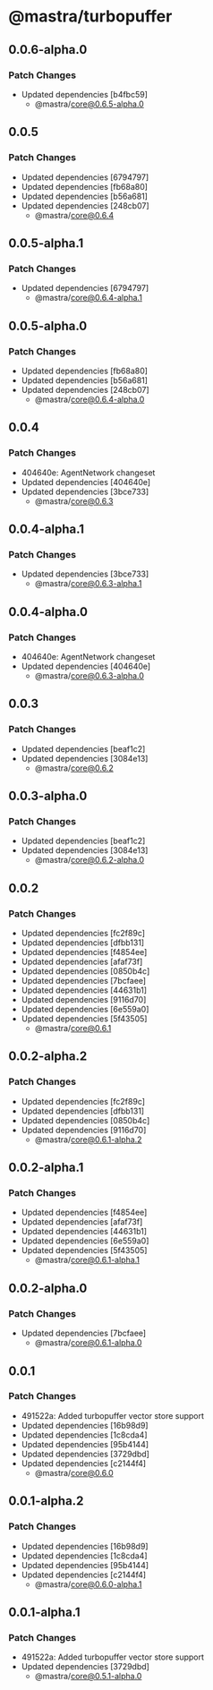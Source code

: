 # @mastra/turbopuffer

## 0.0.6-alpha.0

### Patch Changes

- Updated dependencies [b4fbc59]
  - @mastra/core@0.6.5-alpha.0

## 0.0.5

### Patch Changes

- Updated dependencies [6794797]
- Updated dependencies [fb68a80]
- Updated dependencies [b56a681]
- Updated dependencies [248cb07]
  - @mastra/core@0.6.4

## 0.0.5-alpha.1

### Patch Changes

- Updated dependencies [6794797]
  - @mastra/core@0.6.4-alpha.1

## 0.0.5-alpha.0

### Patch Changes

- Updated dependencies [fb68a80]
- Updated dependencies [b56a681]
- Updated dependencies [248cb07]
  - @mastra/core@0.6.4-alpha.0

## 0.0.4

### Patch Changes

- 404640e: AgentNetwork changeset
- Updated dependencies [404640e]
- Updated dependencies [3bce733]
  - @mastra/core@0.6.3

## 0.0.4-alpha.1

### Patch Changes

- Updated dependencies [3bce733]
  - @mastra/core@0.6.3-alpha.1

## 0.0.4-alpha.0

### Patch Changes

- 404640e: AgentNetwork changeset
- Updated dependencies [404640e]
  - @mastra/core@0.6.3-alpha.0

## 0.0.3

### Patch Changes

- Updated dependencies [beaf1c2]
- Updated dependencies [3084e13]
  - @mastra/core@0.6.2

## 0.0.3-alpha.0

### Patch Changes

- Updated dependencies [beaf1c2]
- Updated dependencies [3084e13]
  - @mastra/core@0.6.2-alpha.0

## 0.0.2

### Patch Changes

- Updated dependencies [fc2f89c]
- Updated dependencies [dfbb131]
- Updated dependencies [f4854ee]
- Updated dependencies [afaf73f]
- Updated dependencies [0850b4c]
- Updated dependencies [7bcfaee]
- Updated dependencies [44631b1]
- Updated dependencies [9116d70]
- Updated dependencies [6e559a0]
- Updated dependencies [5f43505]
  - @mastra/core@0.6.1

## 0.0.2-alpha.2

### Patch Changes

- Updated dependencies [fc2f89c]
- Updated dependencies [dfbb131]
- Updated dependencies [0850b4c]
- Updated dependencies [9116d70]
  - @mastra/core@0.6.1-alpha.2

## 0.0.2-alpha.1

### Patch Changes

- Updated dependencies [f4854ee]
- Updated dependencies [afaf73f]
- Updated dependencies [44631b1]
- Updated dependencies [6e559a0]
- Updated dependencies [5f43505]
  - @mastra/core@0.6.1-alpha.1

## 0.0.2-alpha.0

### Patch Changes

- Updated dependencies [7bcfaee]
  - @mastra/core@0.6.1-alpha.0

## 0.0.1

### Patch Changes

- 491522a: Added turbopuffer vector store support
- Updated dependencies [16b98d9]
- Updated dependencies [1c8cda4]
- Updated dependencies [95b4144]
- Updated dependencies [3729dbd]
- Updated dependencies [c2144f4]
  - @mastra/core@0.6.0

## 0.0.1-alpha.2

### Patch Changes

- Updated dependencies [16b98d9]
- Updated dependencies [1c8cda4]
- Updated dependencies [95b4144]
- Updated dependencies [c2144f4]
  - @mastra/core@0.6.0-alpha.1

## 0.0.1-alpha.1

### Patch Changes

- 491522a: Added turbopuffer vector store support
- Updated dependencies [3729dbd]
  - @mastra/core@0.5.1-alpha.0
